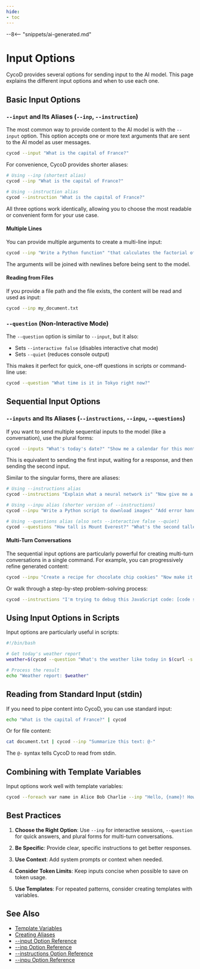```yaml
---
hide:
- toc
---
```


--8<-- "snippets/ai-generated.md"

# Input Options

CycoD provides several options for sending input to the AI model. This page explains the different input options and when to use each one.

## Basic Input Options

### `--input` and Its Aliases (`--inp`, `--instruction`)

The most common way to provide content to the AI model is with the `--input` option. This option accepts one or more text arguments that are sent to the AI model as user messages.

```bash
cycod --input "What is the capital of France?"
```

For convenience, CycoD provides shorter aliases:

```bash
# Using --inp (shortest alias)
cycod --inp "What is the capital of France?"

# Using --instruction alias
cycod --instruction "What is the capital of France?"
```

All three options work identically, allowing you to choose the most readable or convenient form for your use case.

#### Multiple Lines

You can provide multiple arguments to create a multi-line input:

```bash
cycod --inp "Write a Python function" "that calculates the factorial of a number" "and handles edge cases properly"
```

The arguments will be joined with newlines before being sent to the model.

#### Reading from Files

If you provide a file path and the file exists, the content will be read and used as input:

```bash
cycod --inp my_document.txt
```

### `--question` (Non-Interactive Mode)

The `--question` option is similar to `--input`, but it also:
- Sets `--interactive false` (disables interactive chat mode)
- Sets `--quiet` (reduces console output)

This makes it perfect for quick, one-off questions in scripts or command-line use:

```bash
cycod --question "What time is it in Tokyo right now?"
```

## Sequential Input Options

### `--inputs` and Its Aliases (`--instructions`, `--inpu`, `--questions`)

If you want to send multiple sequential inputs to the model (like a conversation), use the plural forms:

```bash
cycod --inputs "What's today's date?" "Show me a calendar for this month"
```

This is equivalent to sending the first input, waiting for a response, and then sending the second input.

Similar to the singular forms, there are aliases:

```bash
# Using --instructions alias
cycod --instructions "Explain what a neural network is" "Now give me a simple example"

# Using --inpu alias (shorter version of --instructions)
cycod --inpu "Write a Python script to download images" "Add error handling"

# Using --questions alias (also sets --interactive false --quiet)
cycod --questions "How tall is Mount Everest?" "What's the second tallest mountain?"
```

#### Multi-Turn Conversations

The sequential input options are particularly powerful for creating multi-turn conversations in a single command. For example, you can progressively refine generated content:

```bash
cycod --inpu "Create a recipe for chocolate chip cookies" "Now make it vegan" "Add some spices to make it unique"
```

Or walk through a step-by-step problem-solving process:

```bash
cycod --instructions "I'm trying to debug this JavaScript code: [code snippet]" "What might be causing the error?" "How can I fix it?"
```

## Using Input Options in Scripts

Input options are particularly useful in scripts:

```bash
#!/bin/bash

# Get today's weather report
weather=$(cycod --question "What's the weather like today in $(curl -s ipinfo.io/city)" --no-templates)

# Process the result
echo "Weather report: $weather"
```

## Reading from Standard Input (stdin)

If you need to pipe content into CycoD, you can use standard input:

```bash
echo "What is the capital of France?" | cycod
```

Or for file content:

```bash
cat document.txt | cycod --inp "Summarize this text: @-"
```

The `@-` syntax tells CycoD to read from stdin.

## Combining with Template Variables

Input options work well with template variables:

```bash
cycod --foreach var name in Alice Bob Charlie --inp "Hello, {name}! How are you today?"
```

## Best Practices

1. **Choose the Right Option**: Use `--inp` for interactive sessions, `--question` for quick answers, and plural forms for multi-turn conversations.

2. **Be Specific**: Provide clear, specific instructions to get better responses.

3. **Use Context**: Add system prompts or context when needed.

4. **Consider Token Limits**: Keep inputs concise when possible to save on token usage.

5. **Use Templates**: For repeated patterns, consider creating templates with variables.

## See Also

- [Template Variables](templates-and-variables.md)
- [Creating Aliases](../advanced/aliases.md)
- [--input Option Reference](../reference/cli/options/input.md)
- [--inp Option Reference](../reference/cli/options/inp.md)
- [--instructions Option Reference](../reference/cli/options/instructions.md)
- [--inpu Option Reference](../reference/cli/options/inpu.md)